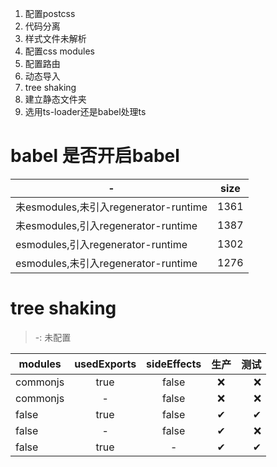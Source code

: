 1. 配置postcss
2. 代码分离
3. 样式文件未解析
4. 配置css modules
5. 配置路由
6. 动态导入
7. tree shaking
8. 建立静态文件夹
9. 选用ts-loader还是babel处理ts

# babel 是否开启babel
-|size
---|:--:
未esmodules,未引入regenerator-runtime|1361
未esmodules,引入regenerator-runtime|1387
esmodules,引入regenerator-runtime|1302
esmodules,未引入regenerator-runtime|1276

# tree shaking

> -: 未配置

modules|usedExports|sideEffects|生产|测试
---|:--:|:--:|:--:|---:
commonjs|true|false|❌|❌
commonjs|-|false|❌|❌
false|true|false|✔|✔
false|-|false|✔|❌
false|true|-|✔|✔


